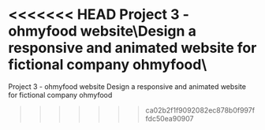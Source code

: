 <<<<<<< HEAD
Project 3 - ohmyfood website\Design a responsive and animated website for fictional company ohmyfood\
=======
Project 3 - ohmyfood website
Design a responsive and animated website for fictional company ohmyfood
>>>>>>> ca02b2f1f9092082ec878b0f997ffdc50ea90907
